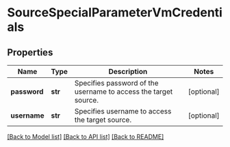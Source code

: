 # SourceSpecialParameterVmCredentials

## Properties
Name | Type | Description | Notes
------------ | ------------- | ------------- | -------------
**password** | **str** | Specifies password of the username to access the target source. | [optional] 
**username** | **str** | Specifies username to access the target source. | [optional] 

[[Back to Model list]](../README.md#documentation-for-models) [[Back to API list]](../README.md#documentation-for-api-endpoints) [[Back to README]](../README.md)


